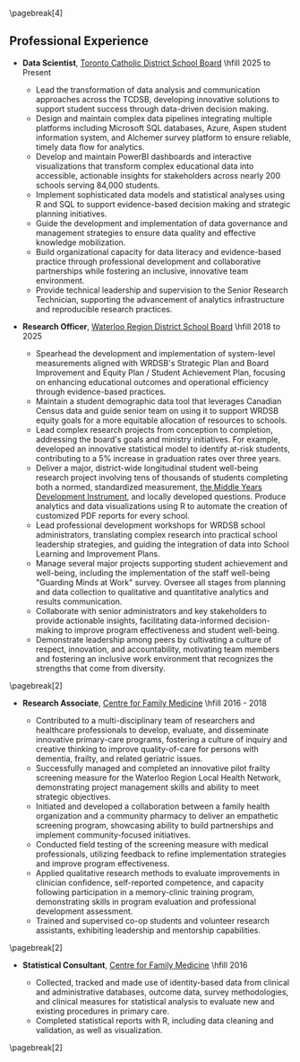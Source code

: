 \pagebreak[4]

## Professional Experience

* **Data Scientist**, [Toronto Catholic District School Board](https://www.tcdsb.org/) \hfill 2025 to Present

  + Lead the transformation of data analysis and communication approaches across the TCDSB, developing innovative solutions to support student success through data-driven decision making.
  + Design and maintain complex data pipelines integrating multiple platforms including Microsoft SQL databases, Azure, Aspen student information system, and Alchemer survey platform to ensure reliable, timely data flow for analytics.
  + Develop and maintain PowerBI dashboards and interactive visualizations that transform complex educational data into accessible, actionable insights for stakeholders across nearly 200 schools serving 84,000 students.
  + Implement sophisticated data models and statistical analyses using R and SQL to support evidence-based decision making and strategic planning initiatives.
  + Guide the development and implementation of data governance and management strategies to ensure data quality and effective knowledge mobilization.
  + Build organizational capacity for data literacy and evidence-based practice through professional development and collaborative partnerships while fostering an inclusive, innovative team environment.
  + Provide technical leadership and supervision to the Senior Research Technician, supporting the advancement of analytics infrastructure and reproducible research practices.

* **Research Officer**, [Waterloo Region District School
Board](https://www.wrdsb.ca/about-the-wrdsb/research/) \hfill 2018 to 2025

  + Spearhead the development and implementation of system-level measurements aligned with WRDSB's Strategic Plan and Board Improvement and Equity Plan / Student Achievement Plan, focusing on enhancing educational outcomes and operational efficiency through evidence-based practices.
  + Maintain a student demographic data tool that leverages Canadian Census data and guide senior team on using it to support WRDSB equity goals for a more equitable allocation of resources to schools.
  + Lead complex research projects from conception to completion, addressing the board's goals and ministry initiatives. For example, developed an innovative statistical model to identify at-risk students, contributing to a 5% increase in graduation rates over three years.
  + Deliver a major, district-wide longitudinal student well-being research project involving tens of thousands of students completing both a normed, standardized measurement, [the Middle Years Development Instrument](https://earlylearning.ubc.ca/monitoring-system/mdi/mdi-overview/), and locally developed questions. Produce analytics and data visualizations using R to automate the creation of customized PDF reports for every school.
  + Lead professional development workshops for WRDSB school administrators, translating complex research into practical school leadership strategies, and guiding the integration of data into School Learning and Improvement Plans.
  + Manage several major projects supporting student achievement and well-being, including the implementation of the staff well-being "Guarding Minds at Work" survey. Oversee all stages from planning and data collection to qualitative and quantitative analytics and results communication.
  + Collaborate with senior administrators and key stakeholders to provide actionable insights, facilitating data-informed decision-making to improve program effectiveness and student well-being.
  + Demonstrate leadership among peers by cultivating a culture of respect, innovation, and accountability, motivating team members and fostering an inclusive work environment that recognizes the strengths that come from diversity.

\pagebreak[2]

* **Research Associate**, [Centre for Family Medicine](https://family-medicine.ca/)  \hfill 2016 - 2018

  + Contributed to a multi-disciplinary team of researchers and healthcare professionals to develop, evaluate, and disseminate innovative primary-care programs, fostering a culture of inquiry and creative thinking to improve quality-of-care for  persons with dementia, frailty, and related geriatric issues.
  + Successfully managed and completed an innovative pilot frailty screening measure for the Waterloo Region Local Health Network, demonstrating project management skills and ability to meet strategic objectives.
  + Initiated and developed a collaboration between a family health organization and a community pharmacy to deliver an empathetic screening program, showcasing ability to build partnerships and implement community-focused initiatives.
  + Conducted field testing of the screening measure with medical professionals, utilizing feedback to refine implementation strategies and improve program effectiveness.
  + Applied qualitative research methods to evaluate improvements in clinician confidence, self-reported competence, and capacity following participation in a memory-clinic training program, demonstrating skills in program evaluation and professional development assessment.
  + Trained and supervised co-op students and volunteer research assistants, exhibiting leadership and mentorship capabilities.

\pagebreak[2]

* **Statistical Consultant**, [Centre for Family Medicine](https://family-medicine.ca/)   \hfill 2016

  + Collected, tracked and made use of identity-based data from clinical and administrative databases, outcome data, survey methodologies, and clinical measures for statistical analysis to evaluate new and existing procedures in primary care.
  + Completed statistical reports with R, including data cleaning and validation, as well as visualization.

\pagebreak[2]
